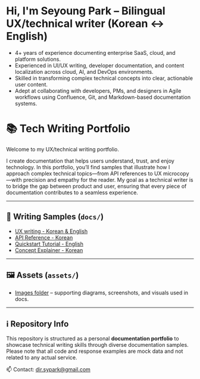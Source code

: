 # Hi, I'm Seyoung Park – Bilingual UX/technical writer (Korean ↔ English)

- 4+ years of experience documenting enterprise SaaS, cloud, and platform solutions.
- Experienced in UI/UX writing, developer documentation, and content localization across cloud, AI, and DevOps environments.
- Skilled in transforming complex technical concepts into clear, actionable user content.
- Adept at collaborating with developers, PMs, and designers in Agile workflows using Confluence, Git, and Markdown-based documentation systems.

# 📚 Tech Writing Portfolio

Welcome to my UX/technical writing portfolio.

I create documentation that helps users understand, trust, and enjoy technology.
In this portfolio, you’ll find samples that illustrate how I approach complex technical topics—from API references to UX microcopy—with precision and empathy for the reader.
My goal as a technical writer is to bridge the gap between product and user, ensuring that every piece of documentation contributes to a seamless experience.

---

## 📖 Writing Samples (`docs/`)

- [UX writing - Korean & English](./docs/samples/ux-writing/index.md)
- [API Reference - Korean](./docs/samples/api-reference/index.md)
- [Quickstart Tutorial - English](./docs/samples/tutorial-quickstart/index.md)
- [Concept Explainer - Korean](./docs/samples/concept-explainer/index.md)

---

## 🖼 Assets (`assets/`)
- [Images folder](https://github.com/dirsypark-droid/seyoungpark/tree/main/tech-writing-portfolio/docs/assets) – supporting diagrams, screenshots, and visuals used in docs.

---

## ℹ️ Repository Info
This repository is structured as a personal **documentation portfolio** to showcase technical writing skills through diverse documentation samples.
Please note that all code and response examples are mock data and not related to any actual service.

📫 Contact: dir.sypark@gmail.com
